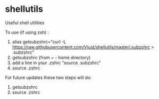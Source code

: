 shellutils
==========

Useful shell utilities


To use (if using zsh) :

1. alias getsubzshrc="curl -L https://raw.githubusercontent.com/Vjust/shellutils/master/.subzshrc > .subzshrc" 
2. getsubzshrc (from ~ - home directory)
3. add a line in your .zshrc "source .subzshrc"
4. source .zshrc

For future updates these two steps will do:

1. getsubzshrc
2. source .zshrc



